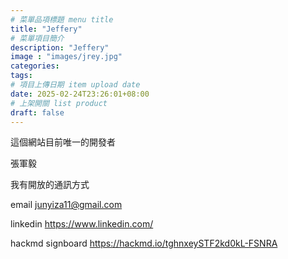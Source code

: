 ```yaml
---
# 菜單品項標題 menu title 
title: "Jeffery"
# 菜單項目簡介 
description: "Jeffery"
image : "images/jrey.jpg"
categories: 
tags: 
# 項目上傳日期 item upload date 
date: 2025-02-24T23:26:01+08:00
# 上架開關 list product 
draft: false
---
```


這個網站目前唯一的開發者 

張軍毅

我有開放的通訊方式 

email 
junyiza11@gmail.com

linkedin 
https://www.linkedin.com/ 

hackmd signboard 
https://hackmd.io/tghnxeySTF2kd0kL-FSNRA

